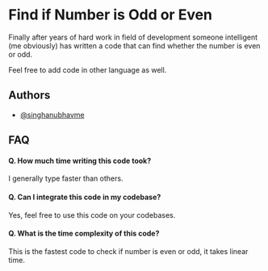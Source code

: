 
# Find if Number is Odd or Even

Finally after years of hard work in field of development someone intelligent (me obviously) has written a code that can find whether the number is even or odd.

Feel free to add code in other language as well.



## Authors

- [@singhanubhavme](https://www.github.com/singhanubhavme)


## FAQ

#### Q. How much time writing this code took?

I generally type faster than others.

#### Q. Can I integrate this code in my codebase?

Yes, feel free to use this code on your codebases.

#### Q. What is the time complexity of this code?

This is the fastest code to check if number is even or odd, it takes linear time.
